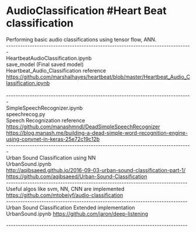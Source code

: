 # AudioClassification #Heart Beat classification
Performing basic audio classifications using tensor flow, ANN. 
<br>
-------------------------------------------------------------------------------<br>
HeartbeatAudioClassification.ipynb<br>
save_model (Final saved model)<br>
Heartbeat_Audio_Classification reference <br>
https://github.com/marshalhayes/heartbeat/blob/master/Heartbeat_Audio_Classification.ipynb<br><br>
-------------------------------------------------------------------------------<br>
SimpleSpeechRecognizer.ipynb <br>
speechrecog.py <br>
Speech Recognization reference <br>
https://github.com/manashmndl/DeadSimpleSpeechRecognizer <br>
https://blog.manash.me/building-a-dead-simple-word-recognition-engine-using-convnet-in-keras-25e72c19c12b<br>
-------------------------------------------------------------------------------<br>
Urban Sound Classification using NN  <br>
UrbanSound.ipynb  <br>
http://aqibsaeed.github.io/2016-09-03-urban-sound-classification-part-1/  <br>
https://github.com/aqibsaeed/Urban-Sound-Classification  <br>
----------------------------------------------------------------------------- <br>
Useful algos like svm, NN, CNN are implemented <br>
https://github.com/mtobeiyf/audio-classification <br>
-----------------------------------------------------------------------------<br>
Urban Sound Classification Extended implementation  <br>
UrbanSound.ipynb
https://github.com/jaron/deep-listening <br>

-----------------------------------------------------------------------------<br>
